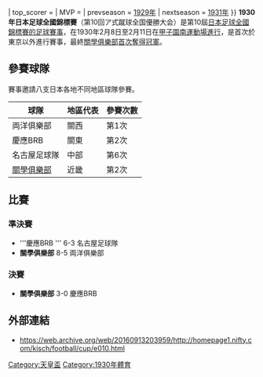 | top_scorer = | MVP = | prevseason = [1929年](../Page/1929年日本足球全國錦標賽.md "wikilink") | nextseason = [1931年](https://zh.wikipedia.org/wiki/1931年日本足球全國錦標賽 "wikilink") }} **1930年日本足球全國錦標賽**（<span lang="ja">第10回ア式蹴球全国優勝大会</span>）是第10屆[日本足球全國錦標賽的足球賽事](../Page/天皇杯.md "wikilink")，在1930年2月8日至2月11日在[甲子園南運動場進行](https://zh.wikipedia.org/wiki/甲子園南運動場 "wikilink")，是首次於東京以外進行賽事，最終[關學俱樂部首次奪得冠軍](../Page/關西學院大學.md "wikilink")。

## 參賽球隊

賽事邀請八支日本各地不同地區球隊參賽。

| 球隊                                    | 地區代表 | 參賽次數 |
| ------------------------------------- | ---- | ---- |
| 両洋俱樂部                                 | 關西   | 第1次  |
| 慶應BRB                                 | 關東   | 第2次  |
| 名古屋足球隊                                | 中部   | 第6次  |
| [關學俱樂部](../Page/關西學院大學.md "wikilink") | 近畿   | 第2次  |

## 比賽

### 準決賽

  - '''慶應BRB ''' 6-3 名古屋足球隊
  - **關學俱樂部** 8-5 両洋俱樂部

### 決賽

  - **關學俱樂部** 3-0 慶應BRB

## 外部連結

  - <https://web.archive.org/web/20160913203959/http://homepage1.nifty.com/kisch/football/cup/e010.html>

[Category:天皇盃](https://zh.wikipedia.org/wiki/Category:天皇盃 "wikilink") [Category:1930年體育](https://zh.wikipedia.org/wiki/Category:1930年體育 "wikilink")